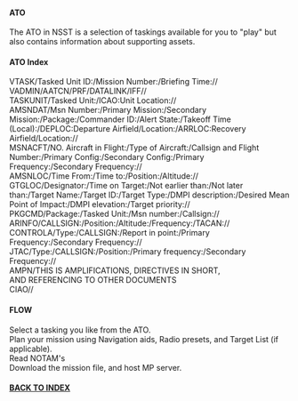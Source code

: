#### ATO

The ATO in NSST is a selection of taskings available for you to "play" but also contains information about supporting assets.


#### ATO Index
  
VTASK/Tasked Unit ID:/Mission Number:/Briefing Time://<br>
VADMIN/AATCN/PRF/DATALINK/IFF//<br>
TASKUNIT/Tasked Unit:/ICAO:Unit Location://<br>
AMSNDAT/Msn Number:/Primary Mission:/Secondary Mission:/Package:/Commander ID:/Alert State:/Takeoff Time (Local):/DEPLOC:Departure Airfield/Location:/ARRLOC:Recovery Airfield/Location://<br>
MSNACFT/NO. Aircraft in Flight:/Type of Aircraft:/Callsign and Flight Number:/Primary Config:/Secondary Config:/Primary Frequency:/Secondary Frequency://<br>
AMSNLOC/Time From:/Time to:/Position:/Altitude://<br>
GTGLOC/Designator:/Time on Target:/Not earlier than:/Not later than:/Target Name:/Target ID:/Target Type:/DMPI description:/Desired Mean Point of Impact:/DMPI elevation:/Target priority://<br>
PKGCMD/Package:/Tasked Unit:/Msn number:/Callsign://<br>
ARINFO/CALLSIGN:/Position:/Altitude:/Frequency:/TACAN://<br>
CONTROLA/Type:/CALLSIGN:/Report in point:/Primary Frequency:/Secondary Frequency://<br>
JTAC/Type:/CALLSIGN:/Position:/Primary frequency:/Secondary Frequency://<br>
AMPN/THIS IS AMPLIFICATIONS, DIRECTIVES IN SHORT, <br>
AND REFERENCING TO OTHER DOCUMENTS<br>
CIAO//<br>


#### FLOW

Select a tasking you like from the ATO.  
Plan your mission using Navigation aids, Radio presets, and Target List (if applicable).  
Read NOTAM's  
Download the mission file, and host MP server.

#### [BACK TO INDEX](https://daviddcs.github.io/nsst/) 